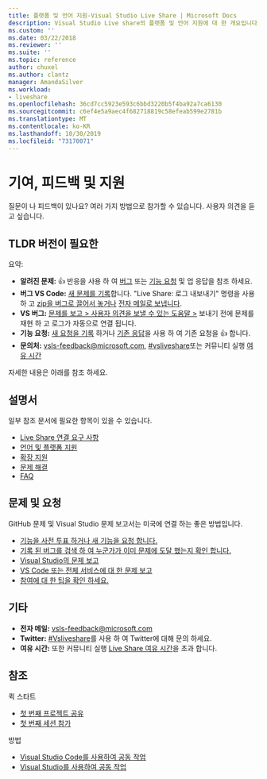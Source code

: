 ```yaml
---
title: 플랫폼 및 언어 지원-Visual Studio Live Share | Microsoft Docs
description: Visual Studio Live share의 플랫폼 및 언어 지원에 대 한 개요입니다.
ms.custom: ''
ms.date: 03/22/2018
ms.reviewer: ''
ms.suite: ''
ms.topic: reference
author: chuxel
ms.author: clantz
manager: AmandaSilver
ms.workload:
- liveshare
ms.openlocfilehash: 36cd7cc5923e593c6bbd3220b5f4ba92a7ca6130
ms.sourcegitcommit: c6ef4e5a9aec4f682718819c58efeab599e2781b
ms.translationtype: MT
ms.contentlocale: ko-KR
ms.lasthandoff: 10/30/2019
ms.locfileid: "73170071"
---
```

<!--
Copyright © Microsoft Corporation
All rights reserved.
Creative Commons Attribution 4.0 License (International): https://creativecommons.org/licenses/by/4.0/legalcode
-->

# <a name="contributing-feedback-and-support"></a>기여, 피드백 및 지원

질문이 나 피드백이 있나요? 여러 가지 방법으로 참가할 수 있습니다. 사용자 의견을 듣고 싶습니다.

## <a name="tldr"></a>TLDR 버전이 필요한

요약:

- **알려진 문제:** 👍 반응을 사용 하 여 [버그](https://aka.ms/vsls-bugs) 또는 [기능 요청](https://aka.ms/vsls-feature-requests) 및 업 응답을 참조 하세요.
- **버그 VS Code:** [새 문제를 기록](https://aka.ms/vsls-new-issue)합니다. "Live Share: 로그 내보내기" 명령을 사용 하 고 [zip을 버그로 끌어서 놓거나](https://help.github.com/articles/file-attachments-on-issues-and-pull-requests/) [전자 메일로 보냅니다](mailto:vsls-feedback@microsoft.com).
- **VS 버그:** [문제를 보고 > 사용자 의견을 보낼 수 있는 도움말 >](https://docs.microsoft.com/en-us/visualstudio/ide/how-to-report-a-problem-with-visual-studio-2017) 보내기 전에 문제를 재현 하 고 로그가 자동으로 연결 됩니다.
- **기능 요청:** [새 요청을 기록](https://aka.ms/vsls-new-issue) 하거나 [기존 응답](https://aka.ms/vsls-feature-requests)을 사용 하 여 기존 요청을 👍 합니다.
- **문의처:** [vsls-feedback@microsoft.com](mailto:vsls-feedback@microsoft.com), [#vsliveshare](https://aka.ms/vsls-twitter)또는 커뮤니티 실행 [여유 시간](https://aka.ms/vsls-slack)

자세한 내용은 아래를 참조 하세요.

## <a name="documentation"></a>설명서

일부 참조 문서에 필요한 항목이 있을 수 있습니다.

- [Live Share 연결 요구 사항](reference/connectivity.md)
- [언어 및 플랫폼 지원](reference/platform-support.md)
- [확장 지원](reference/extensions.md)
- [문제 해결](troubleshooting.md)
- [FAQ](faq.md)

## <a name="issues-and-requests"></a>문제 및 요청

GitHub 문제 및 Visual Studio 문제 보고서는 미국에 연결 하는 좋은 방법입니다.

- [기능을 사전 투표 하거나 새 기능을 요청 합니다.](https://aka.ms/vsls-feature-requests)
- [기록 된 버그를 검색 하 여 누군가가 이미 문제에 도달 했는지 확인 합니다.](https://aka.ms/vsls-bugs)
- [Visual Studio의 문제 보고](https://aka.ms/vsls-vsproblem)
- [VS Code 또는 전체 서비스에 대 한 문제 보고](https://aka.ms/vsls-vscodeproblem)
- [참여에 대 한 팁을 확인 하세요.](https://aka.ms/vsls-problemtips)

## <a name="other"></a>기타

- **전자 메일:** [vsls-feedback@microsoft.com](mailto:vsls-feedback@microsoft.com)
- **Twitter:** [#Vsliveshare](https://aka.ms/vsls-twitter)를 사용 하 여 Twitter에 대해 문의 하세요.
- **여유 시간:** 또한 커뮤니티 실행 [Live Share 여유 시간](https://aka.ms/vsls-slack)을 초과 합니다.

## <a name="see-also"></a>참조

퀵 스타트

- [첫 번째 프로젝트 공유](quickstart/share.md)
- [첫 번째 세션 참가](quickstart/join.md)

방법

- [Visual Studio Code를 사용하여 공동 작업](how-to-guides/vscode.md)
- [Visual Studio를 사용하여 공동 작업](how-to-guides/vs.md)
